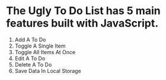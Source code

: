 # The Ugly To Do List has 5 main features built with JavaScript.

1.  Add A To Do
2.  Toggle A Single Item
3.  Toggle All Items At Once
4.  Edit A To Do
5.  Delete A To Do
6.  Save Data In Local Storage
